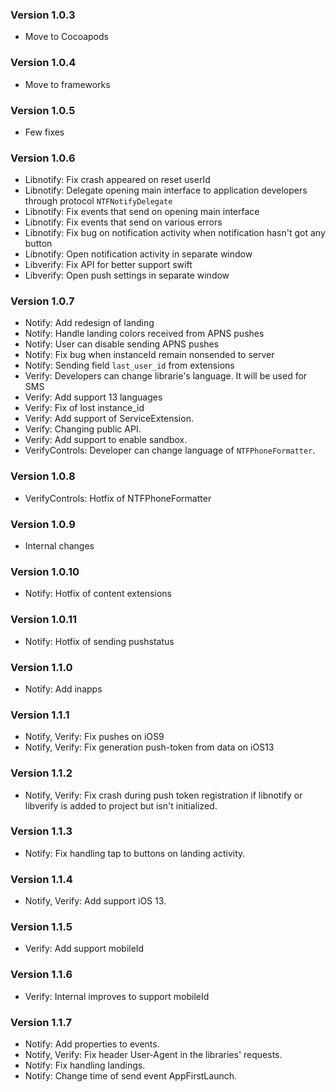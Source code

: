 ### Version 1.0.3

* Move to Cocoapods

### Version 1.0.4

* Move to frameworks

### Version 1.0.5

* Few fixes

### Version 1.0.6

* Libnotify: Fix crash appeared on reset userId
* Libnotify: Delegate opening main interface to application developers through protocol `NTFNotifyDelegate`
* Libnotify: Fix events that send on opening main interface
* Libnotify: Fix events that send on various errors
* Libnotify: Fix bug on notification activity when notification hasn't got any button
* Libnotify: Open notification activity in separate window
* Libverify: Fix API for better support swift
* Libverify: Open push settings in separate window

### Version 1.0.7

* Notify: Add redesign of landing
* Notify: Handle landing colors received from APNS pushes
* Notify: User can disable sending APNS pushes
* Notify: Fix bug when instanceId remain nonsended to server 
* Notify: Sending field `last_user_id` from extensions
* Verify: Developers can change librarie's language. It will be used for SMS
* Verify: Add support 13 languages
* Verify: Fix of lost instance_id
* Verify: Add support of ServiceExtension.
* Verify: Changing public API.
* Verify: Add support to enable sandbox.
* VerifyControls: Developer can change language of `NTFPhoneFormatter`.

### Version 1.0.8

* VerifyControls: Hotfix of NTFPhoneFormatter

### Version 1.0.9

* Internal changes

### Version 1.0.10

* Notify: Hotfix of content extensions

### Version 1.0.11

* Notify: Hotfix of sending pushstatus

### Version 1.1.0

* Notify: Add inapps

### Version 1.1.1

* Notify, Verify: Fix pushes on iOS9
* Notify, Verify: Fix generation push-token from data on iOS13

### Version 1.1.2

* Notify, Verify: Fix crash during push token registration if libnotify or libverify is added to project but isn't initialized. 

### Version 1.1.3

* Notify: Fix handling tap to buttons on landing activity.

### Version 1.1.4

* Notify, Verify: Add support iOS 13.

### Version 1.1.5

* Verify: Add support mobileId

### Version 1.1.6

* Verify: Internal improves to support mobileId

### Version 1.1.7

* Notify: Add properties to events.
* Notify, Verify: Fix header User-Agent in the libraries' requests.
* Notify: Fix handling landings.
* Notify: Change time of send event AppFirstLaunch.